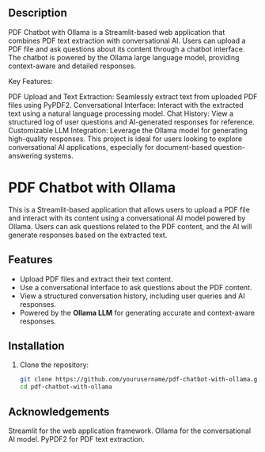 ## Description

PDF Chatbot with Ollama is a Streamlit-based web application that combines PDF text extraction with conversational AI. Users can upload a PDF file and ask questions about its content through a chatbot interface. The chatbot is powered by the Ollama large language model, providing context-aware and detailed responses.

Key Features:

PDF Upload and Text Extraction: Seamlessly extract text from uploaded PDF files using PyPDF2.
Conversational Interface: Interact with the extracted text using a natural language processing model.
Chat History: View a structured log of user questions and AI-generated responses for reference.
Customizable LLM Integration: Leverage the Ollama model for generating high-quality responses.
This project is ideal for users looking to explore conversational AI applications, especially for document-based question-answering systems.


# PDF Chatbot with Ollama

This is a Streamlit-based application that allows users to upload a PDF file and interact with its content using a conversational AI model powered by Ollama. Users can ask questions related to the PDF content, and the AI will generate responses based on the extracted text.

## Features

- Upload PDF files and extract their text content.
- Use a conversational interface to ask questions about the PDF content.
- View a structured conversation history, including user queries and AI responses.
- Powered by the **Ollama LLM** for generating accurate and context-aware responses.

## Installation

1. Clone the repository:
   ```bash
   git clone https://github.com/yourusername/pdf-chatbot-with-ollama.git
   cd pdf-chatbot-with-ollama
## Acknowledgements
Streamlit for the web application framework.
Ollama for the conversational AI model.
PyPDF2 for PDF text extraction.
